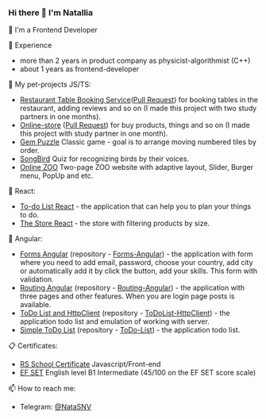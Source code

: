 ### Hi there 👋 I'm Natallia

🌱 I'm a Frontend Developer



🔭 Experience

- more than 2 years in product company as physicist-algorithmist (C++)
- about 1 years as frontend-developer 

📁 My pet-projects JS/TS:

- [Restaurant Table Booking Service](https://vagon.herokuapp.com/)([Pull Request](https://github.com/AP-Est/RestTableBooking/pull/37)) for booking tables in the restaurant, adding reviews and so on (I made this project with two study partners in one months).
- [Online-store](https://ap-est.github.io/Online-Store/) ([Pull Request](https://github.com/AP-Est/Online-Store/pull/29)) for buy products, things and so on (I made this project with study partner in one month).
- [Gem Puzzle](https://rolling-scopes-school.github.io/natalliasnv-JSFE2022Q3/gem-puzzle/) Classic game - goal is to arrange moving numbered tiles by order.
- [SongBird](https://rolling-scopes-school.github.io/natalliasnv-JSFE2022Q3/songbird/main.html) Quiz for recognizing birds by their voices.
- [Online ZOO](https://rolling-scopes-school.github.io/natalliasnv-JSFE2022Q3/online-zoo/pages/main/) Two-page ZOO website with adaptive layout, Slider, Burger menu, PopUp and etc.

📁 React:

- [To-do List React](https://github.com/NatalliaSNV/Todo-List-React) - the application that can help you to plan your things to do.
- [The Store React](https://github.com/NatalliaSNV/The-Store-React) - the store with filtering products by size.


📁 Angular:

- [Forms Angular](https://natalliasnv.github.io/Forms-Angular/) (repository - [Forms-Angular](https://github.com/NatalliaSNV/Forms-Angular)) - the application with form where you need to add email, password, choose your country, add city or automatically add it by click the button, add your skills. This form with validation.
- [Routing Angular](https://natalliasnv.github.io/Routing-Angular/) (repository - [Routing-Angular](https://github.com/NatalliaSNV/Routing-Angular)) - the application with three pages and other features. When you are login page posts is available.
- [ToDo List and HttpClient](https://natalliasnv.github.io/ToDoList-HttpClient/) (repository - [ToDoList-HttpClient](https://github.com/NatalliaSNV/ToDoList-HttpClient)) - the application todo list and emulation of working with server.
- [Simple ToDo List](https://natalliasnv.github.io/ToDo-List/) (repository - [ToDo-List](https://github.com/NatalliaSNV/ToDo-List)) - the application todo list.

📋 Certificates:
- [RS School Certificate](https://app.rs.school/certificate/0cw6b30z) Javascript/Front-end
- [EF SET](https://www.efset.org/cert/P48WfC) English level B1 Intermediate (45/100 on the EF SET score scale)

📫 How to reach me:
- Telegram: [@NataSNV](https://t.me/NataSNV)

<!--
**NatalliaSNV/NatalliaSNV** is a ✨ _special_ ✨ repository because its `README.md` (this file) appears on your GitHub profile.

Here are some ideas to get you started:

- 🔭 I’m currently working on ...
- 🌱 I’m currently learning ...
- 👯 I’m looking to collaborate on ...
- 🤔 I’m looking for help with ...
- 💬 Ask me about ...
- 📫 How to reach me: ...
- 😄 Pronouns: ...
- ⚡ Fun fact: ...
-->
